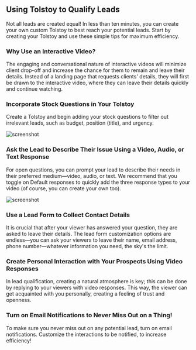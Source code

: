 ## Using Tolstoy to Qualify Leads

Not all leads are created equal! In less than ten minutes, you can create your own custom Tolstoy to best reach your potential leads. Start by creating your Tolstoy and use these simple tips for maximum efficiency.

### Why Use an Interactive Video?

The engaging and conversational nature of interactive videos will minimize client drop-off and increase the chance for them to remain and leave their details. Instead of a landing page that requests clients' details, they will first be drawn to the interactive video, where they can leave their details quickly and continue watching.

### Incorporate Stock Questions in Your Tolstoy

Create a Tolstoy and begin adding your stock questions to filter out irrelevant leads, such as budget, position (title), and urgency.

![screenshot](https://downloads.intercomcdn.com/i/o/892210946/53464b301ef28694ecc9480d/image.png)

### Ask the Lead to Describe Their Issue Using a Video, Audio, or Text Response

For open questions, you can prompt your lead to describe their needs in their preferred medium—video, audio, or text. We recommend that you toggle on Default responses to quickly add the three response types to your video (of course, you can create your own too).

![screenshot](https://downloads.intercomcdn.com/i/o/892212156/0b26bbda3d0a7c47c7bd4da2/image.png)

### Use a Lead Form to Collect Contact Details

It is crucial that after your viewer has answered your question, they are asked to leave their details. The lead form customization options are endless—you can ask your viewers to leave their name, email address, phone number—whatever information you need, the sky's the limit.

### Create Personal Interaction with Your Prospects Using Video Responses

In lead qualification, creating a natural atmosphere is key; this can be done by replying to your viewers with video responses. This way, the viewer can get acquainted with you personally, creating a feeling of trust and openness.

### Turn on Email Notifications to Never Miss Out on a Thing!

To make sure you never miss out on any potential lead, turn on email notifications. Customize the interactions to be notified, to increase efficiency!
